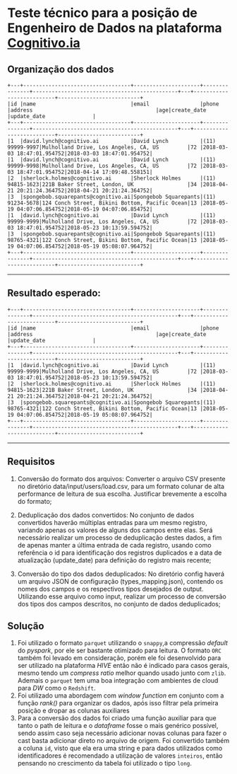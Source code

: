 # Teste técnico para a posição de Engenheiro de Dados na plataforma [Cognitivo.ia](https://www.cognitivo.ai/)

## Organização dos dados

```
+---+----------------------------------+---------------------+---------------+----------------------------------------------+---+--------------------------+--------------------------+
|id |name                              |email                |phone          |address                                       |age|create_date               |update_date               |
+---+----------------------------------+---------------------+---------------+----------------------------------------------+---+--------------------------+--------------------------+
|1  |david.lynch@cognitivo.ai          |David Lynch          |(11) 99999-9997|Mulholland Drive, Los Angeles, CA, US         |72 |2018-03-03 18:47:01.954752|2018-03-03 18:47:01.954752|
|1  |david.lynch@cognitivo.ai          |David Lynch          |(11) 99999-9998|Mulholland Drive, Los Angeles, CA, US         |72 |2018-03-03 18:47:01.954752|2018-04-14 17:09:48.558151|
|2  |sherlock.holmes@cognitivo.ai      |Sherlock Holmes      |(11) 94815-1623|221B Baker Street, London, UK                 |34 |2018-04-21 20:21:24.364752|2018-04-21 20:21:24.364752|
|3  |spongebob.squarepants@cognitivo.ai|Spongebob Squarepants|(11) 91234-5678|124 Conch Street, Bikini Bottom, Pacific Ocean|13 |2018-05-19 04:07:06.854752|2018-05-19 04:07:06.854752|
|1  |david.lynch@cognitivo.ai          |David Lynch          |(11) 99999-9999|Mulholland Drive, Los Angeles, CA, US         |72 |2018-03-03 18:47:01.954752|2018-05-23 10:13:59.594752|
|3  |spongebob.squarepants@cognitivo.ai|Spongebob Squarepants|(11) 98765-4321|122 Conch Street, Bikini Bottom, Pacific Ocean|13 |2018-05-19 04:07:06.854752|2018-05-19 05:08:07.964752|
+---+----------------------------------+---------------------+---------------+----------------------------------------------+---+--------------------------+--------------------------+
```
---
## Resultado esperado: 
```
+---+----------------------------------+---------------------+---------------+----------------------------------------------+---+--------------------------+--------------------------+
|id |name                              |email                |phone          |address                                       |age|create_date               |update_date               |
+---+----------------------------------+---------------------+---------------+----------------------------------------------+---+--------------------------+--------------------------+
|1  |david.lynch@cognitivo.ai          |David Lynch          |(11) 99999-9999|Mulholland Drive, Los Angeles, CA, US         |72 |2018-03-03 18:47:01.954752|2018-05-23 10:13:59.594752|
|2  |sherlock.holmes@cognitivo.ai      |Sherlock Holmes      |(11) 94815-1623|221B Baker Street, London, UK                 |34 |2018-04-21 20:21:24.364752|2018-04-21 20:21:24.364752|
|3  |spongebob.squarepants@cognitivo.ai|Spongebob Squarepants|(11) 98765-4321|122 Conch Street, Bikini Bottom, Pacific Ocean|13 |2018-05-19 04:07:06.854752|2018-05-19 05:08:07.964752|
+---+----------------------------------+---------------------+---------------+----------------------------------------------+---+--------------------------+--------------------------+
```
---

## Requisitos
1. Conversão do formato dos arquivos: Converter o arquivo CSV presente no diretório data/input/users/load.csv, para um formato colunar de alta performance de leitura de sua escolha. Justificar brevemente a escolha do formato;

2. Deduplicação dos dados convertidos: No conjunto de dados convertidos haverão múltiplas entradas para um mesmo registro, variando apenas os valores de alguns dos campos entre elas. Será necessário realizar um processo de deduplicação destes dados, a fim de apenas manter a última entrada de cada registro, usando como referência o id para identificação dos registros duplicados e a data de atualização (update_date) para definição do registro mais recente;

3. Conversão do tipo dos dados deduplicados: No diretório config haverá um arquivo JSON de configuração (types_mapping.json), contendo os nomes dos campos e os respectivos tipos desejados de output. Utilizando esse arquivo como input, realizar um processo de conversão dos tipos dos campos descritos, no conjunto de dados deduplicados;

## Solução
1. Foi utilizado o formato `parquet` utilizando o `snappy`,a compressão *default* do *pyspark*, por ele ser bastante otimizado para leitura. O formato `ORC` também foi levado em consideração, porém ele foi desenvolvido para ser utilizado na plataforma *HIVE* então não é indicado para casos gerais, mesmo tendo um *compress ratio* melhor quando usado junto com `zlib`. Ademais o `parquet` tem uma boa integração com ambientes de cloud para *DW* como o `Redshift`.
2. Foi utilizado uma abordagem com *window function* em conjunto com a função *rank()* para organizar os dados, após isso filtrar pela primeira posição e dropar as colunas auxiliares
3. Para a conversão dos dados foi criado uma função auxiliar para que tanto o path de leitura e o *dataframe* fosse o mais genérico possível, sendo assim caso seja necessário adicionar novas colunas para fazer o cast basta adicionar direto no arquivo de origem. Foi convertido também a coluna `id`, visto que ela era uma string e para dados utilizados como identificadores é recomendado a utilização de valores `inteiros`, então pensando no crescimento da tabela foi utilizado o tipo `long`.


